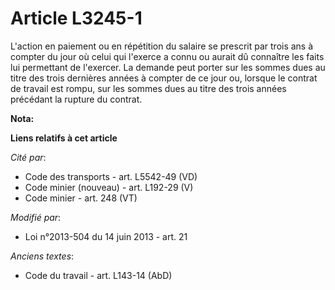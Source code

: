# Article L3245-1

L'action en paiement ou en répétition du salaire se prescrit par trois ans à compter du jour où celui qui l'exerce a connu ou
aurait dû connaître les faits lui permettant de l'exercer. La demande peut porter sur les sommes dues au titre des trois
dernières années à compter de ce jour ou, lorsque le contrat de travail est rompu, sur les sommes dues au titre des trois
années précédant la rupture du contrat.

**Nota:**



**Liens relatifs à cet article**

_Cité par_:

  - Code des transports - art. L5542-49 (VD)
  - Code minier (nouveau) - art. L192-29 (V)
  - Code minier - art. 248 (VT)

_Modifié par_:

  - Loi n°2013-504 du 14 juin 2013 - art. 21

_Anciens textes_:

  - Code du travail - art. L143-14 (AbD)
